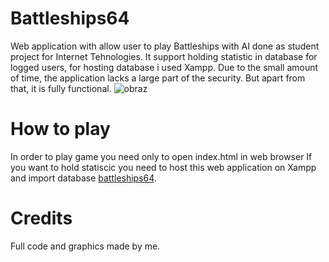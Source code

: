 # Battleships64
Web application with allow user to play Battleships with AI done as student project for Internet Tehnologies.
It support holding statistic in database for logged users, for hosting database i used Xampp.
Due to the small amount of time, the application lacks a large part of the security. But apart from that, it is fully functional.
![obraz](https://github.com/user-attachments/assets/da487d4b-fc62-4a2f-9b00-8b1f43ed84a3)
# How to play
In order to play game you need only to open index.html in web browser
If you want to hold statiscic you need to host this web application on Xampp and import database <a href="battleships64.sql">battleships64<a>.
# Credits
Full code and graphics made by me.
